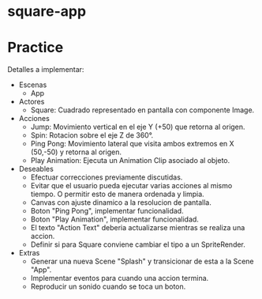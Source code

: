 # square-app
# Practice
Detalles a implementar:
- Escenas
	- App
- Actores
	- Square: Cuadrado representado en pantalla con componente Image.
- Acciones
	- Jump: Movimiento vertical en el eje Y (+50) que retorna al origen.
	- Spin: Rotacion sobre el eje Z de 360°.
  - Ping Pong: Movimiento lateral que visita ambos extremos en X (50,-50) y retorna al origen.
  - Play Animation: Ejecuta un Animation Clip asociado al objeto.
- Deseables
	- Efectuar correcciones previamente discutidas.
	- Evitar que el usuario pueda ejecutar varias acciones al mismo tiempo. O permitir esto de manera ordenada y limpia.
	- Canvas con ajuste dinamico a la resolucion de pantalla.
	- Boton "Ping Pong", implementar funcionalidad. 
	- Boton "Play Animation", implementar funcionalidad.
	- El texto "Action Text" deberia actualizarse mientras se realiza una accion.
	- Definir si para Square conviene cambiar el tipo a un SpriteRender.
- Extras
	- Generar una nueva Scene "Splash" y transicionar de esta a la Scene "App".
	- Implementar eventos para cuando una accion termina.
	- Reproducir un sonido cuando se toca un boton.
